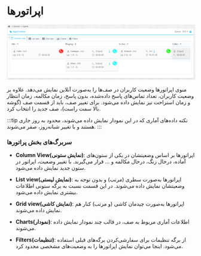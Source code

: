 
# اپراتورها


![operator](/img/simotel/monitor/operator.png)

منوی اپراتور‌‌ها وضعیت کاربران در صف‌‌ها را به‌‌صورت آنلاین نمایش می‌‌دهد. علاوه بر وضعیت کاربران، تعداد تماس‌‌های پاسخ داده‌شده، 
بدون پاسخ، زمان مکالمه، زمان انتظار و زمان استراحت نیز نمایش داده می‌شود. برای تغییر صف، باید از قسمت صف (گوشه بالا سمت راست)، صف جدید را انتخاب کرد.

:::tip نکته
داده‌‌های آماری‌ که در این نمودار نمایش داده می‌شوند، محدود به روز جاری هستند و با تغییر شبانه‌روز، صفر می‌شوند.
:::

### سربرگ‌‌های بخش  پراتورها

- **Column View(نمایش ستونی)**: اپراتور‌‌ها بر اساس وضعیتشان در یکی از ستون‌‌های آماده، درحال زنگ، درحال مکالمه و ... قرار می‌‌گیرند. 
با تغییر وضعیت، اپراتور در ستون جدید نمایش داده می‌شود.

- **List view(نمایش لیستی)**: اپراتور‌‌ها به‌صورت سطری (مرتب) و بدون توجه به وضعیتشان نمایش داده می‌شوند. در این قسمت نسبت به برگه ستونی اطلاعات بیشتری نمایش داده می‌شود.

- **Grid view(نمایش کاشی)**: اپراتور‌‌ها به‌صورت چیدمان کاشی (و مرتب) کنار هم نمایش داده می‌شوند.

- **Charts(نمودار)**: اطلاعات آماری مربوط به صف، در قالب چند نمودار نمایش داده می‌شوند.

- **Filters(تنظیمات)**: از برگه تنظیمات برای سفارشی‌کردن برگه‌‌های قبلی استفاده می‌شود. اینجا می‌‌توان نمایش اپراتور‌‌ها را به وضعیت‌‌های مشخصی محدود کرد.

